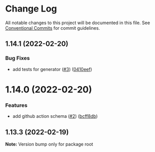 # Change Log

All notable changes to this project will be documented in this file.
See [Conventional Commits](https://conventionalcommits.org) for commit guidelines.

## 1.14.1 (2022-02-20)


### Bug Fixes

* add tests for generator ([#3](https://github.com/action-runner/packages/issues/3)) ([0410eef](https://github.com/action-runner/packages/commit/0410eef099280e2c99e0e54060711c3b224664dc))





# 1.14.0 (2022-02-20)


### Features

* add github action schema ([#2](https://github.com/action-runner/packages/issues/2)) ([bcff8db](https://github.com/action-runner/packages/commit/bcff8dbed7cd9799499075b8d663dfde1fe07a6f))





## 1.13.3 (2022-02-19)

**Note:** Version bump only for package root
